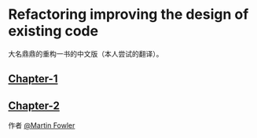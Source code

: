 # Refactoring improving the design of existing code

大名鼎鼎的重构一书的中文版（本人尝试的翻译）。

## [Chapter-1](https://github.com/byelaney/refactoring__improving_the_design_of_existing_code/blob/master/chapter-1/README.md)

## [Chapter-2](https://github.com/byelaney/refactoring__improving_the_design_of_existing_code/blob/master/chapter-2/README.md)


作者 [@Martin Fowler][1]


[1]: https://martinfowler.com/
